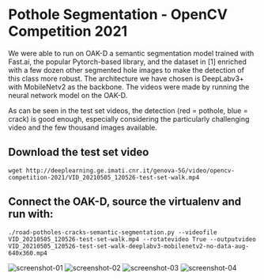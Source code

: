 # Pothole Segmentation - OpenCV Competition 2021

We were able to run on OAK-D a semantic segmentation model trained with Fast.ai, the popular Pytorch-based library, and the dataset in [1] enriched with a few dozen other segmented hole images to make the detection of this class more robust. The architecture we have chosen is DeepLabv3+ with MobileNetv2 as the backbone. The videos were made by running the neural network model on the OAK-D.

As can be seen in the test set videos, the detection (red = pothole, blue = crack) is good enough, especially considering the particularly challenging video and the few thousand images available.

## Download the test set video

`wget http://deeplearning.ge.imati.cnr.it/genova-5G/video/opencv-competition-2021/VID_20210505_120526-test-set-walk.mp4`

## Connect the OAK-D, source the virtualenv and run with:

`./road-potholes-cracks-semantic-segmentation.py --videofile VID_20210505_120526-test-set-walk.mp4 --rotatevideo True --outputvideo VID_20210505_120526-test-set-walk-deeplabv3-mobilenetv2-no-data-aug-640x360.mp4`

![screenshot-01](https://media.githubusercontent.com/media/4ndr3aR/pothole-segmentation-opencv-competition-2021/main/pics/live-screenshots/screenshot-01.png)
![screenshot-02](https://media.githubusercontent.com/media/4ndr3aR/pothole-segmentation-opencv-competition-2021/main/pics/live-screenshots/screenshot-02.png)
![screenshot-03](https://media.githubusercontent.com/media/4ndr3aR/pothole-segmentation-opencv-competition-2021/main/pics/live-screenshots/screenshot-03.png)
![screenshot-04](https://media.githubusercontent.com/media/4ndr3aR/pothole-segmentation-opencv-competition-2021/main/pics/live-screenshots/screenshot-04.png)
